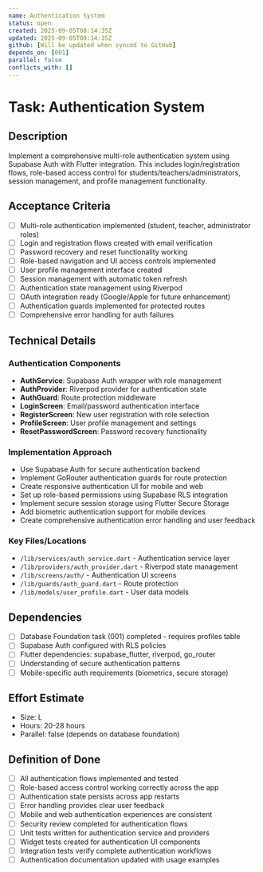 ```yaml
---
name: Authentication System
status: open
created: 2025-09-05T08:14:35Z
updated: 2025-09-05T08:14:35Z
github: [Will be updated when synced to GitHub]
depends_on: [001]
parallel: false
conflicts_with: []
---
```


# Task: Authentication System

## Description

Implement a comprehensive multi-role authentication system using Supabase Auth with Flutter integration. This includes login/registration flows, role-based access control for students/teachers/administrators, session management, and profile management functionality.

## Acceptance Criteria

- [ ] Multi-role authentication implemented (student, teacher, administrator roles)
- [ ] Login and registration flows created with email verification
- [ ] Password recovery and reset functionality working
- [ ] Role-based navigation and UI access controls implemented
- [ ] User profile management interface created
- [ ] Session management with automatic token refresh
- [ ] Authentication state management using Riverpod
- [ ] OAuth integration ready (Google/Apple for future enhancement)
- [ ] Authentication guards implemented for protected routes
- [ ] Comprehensive error handling for auth failures

## Technical Details

### Authentication Components
- **AuthService**: Supabase Auth wrapper with role management
- **AuthProvider**: Riverpod provider for authentication state
- **AuthGuard**: Route protection middleware
- **LoginScreen**: Email/password authentication interface
- **RegisterScreen**: New user registration with role selection
- **ProfileScreen**: User profile management and settings
- **ResetPasswordScreen**: Password recovery functionality

### Implementation Approach
- Use Supabase Auth for secure authentication backend
- Implement GoRouter authentication guards for route protection
- Create responsive authentication UI for mobile and web
- Set up role-based permissions using Supabase RLS integration
- Implement secure session storage using Flutter Secure Storage
- Add biometric authentication support for mobile devices
- Create comprehensive authentication error handling and user feedback

### Key Files/Locations
- `/lib/services/auth_service.dart` - Authentication service layer
- `/lib/providers/auth_provider.dart` - Riverpod state management
- `/lib/screens/auth/` - Authentication UI screens
- `/lib/guards/auth_guard.dart` - Route protection
- `/lib/models/user_profile.dart` - User data models

## Dependencies

- [ ] Database Foundation task (001) completed - requires profiles table
- [ ] Supabase Auth configured with RLS policies
- [ ] Flutter dependencies: supabase_flutter, riverpod, go_router
- [ ] Understanding of secure authentication patterns
- [ ] Mobile-specific auth requirements (biometrics, secure storage)

## Effort Estimate

- Size: L
- Hours: 20-28 hours
- Parallel: false (depends on database foundation)

## Definition of Done

- [ ] All authentication flows implemented and tested
- [ ] Role-based access control working correctly across the app
- [ ] Authentication state persists across app restarts
- [ ] Error handling provides clear user feedback
- [ ] Mobile and web authentication experiences are consistent
- [ ] Security review completed for authentication flows
- [ ] Unit tests written for authentication service and providers
- [ ] Widget tests created for authentication UI components
- [ ] Integration tests verify complete authentication workflows
- [ ] Authentication documentation updated with usage examples